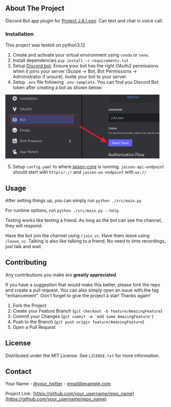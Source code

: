 ## About The Project

Discord Bot app plugin for [Project J.A.I.son](https://github.com/limitcantcode/jaison-core). Can text and chat in voice call.

### Installation

This project was tested on python3.12

1. Create and activate your virtual environment using `conda` or `venv`.
2. Install dependencies `pip install -r requirements.txt`
3. Setup [Discord bot](https://discord.com/developers/applications). Ensure your bot has the right OAuth2 permissions when it joins your server (Scope -> Bot, Bot Permissions -> Administrator if unsure). Invite your bot to your server.
4. Setup `.env` file following `.env-template`. You can find you Discord Bot token after creating a bot as shown below:

<img src="./assets/discord_1.png" alt="discord bot token location" height="200"/>

5. Setup `config.yaml` to where [jaison-core](https://github.com/limitcantcode/jaison-core) is running. `jaison-api-endpoint` should start with `http(s)://` and `jaison-ws-endpoint` with `ws://`

## Usage

After setting things up, you can simply run `python ./src/main.py`

For runtime options, run `python ./src/main.py --help`

Texting works like texting a friend. As long as the bot can see the channel, they will respond.

Have the bot join the channel using `/join_vc`. Have them leave using `/leave_vc`. Talking is also like talking to a friend. No need to time recordings, just talk and wait.

## Contributing

Any contributions you make are **greatly appreciated**.

If you have a suggestion that would make this better, please fork the repo and create a pull request. You can also simply open an issue with the tag "enhancement".
Don't forget to give the project a star! Thanks again!

1. Fork the Project
2. Create your Feature Branch (`git checkout -b feature/AmazingFeature`)
3. Commit your Changes (`git commit -m 'Add some AmazingFeature'`)
4. Push to the Branch (`git push origin feature/AmazingFeature`)
5. Open a Pull Request

## License

Distributed under the MIT License. See `LICENSE.txt` for more information.

## Contact

Your Name - [@your_twitter](https://twitter.com/your_username) - email@example.com

Project Link: [https://github.com/your_username/repo_name](https://github.com/your_username/repo_name)

